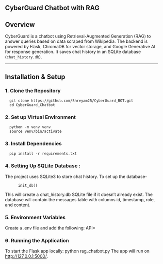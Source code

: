 ## CyberGuard Chatbot with RAG

## Overview
CyberGuard is a chatbot using Retrieval-Augmented Generation (RAG) to answer queries based on data scraped from Wikipedia. The backend is powered by Flask, ChromaDB for vector storage, and Google Generative AI for response generation. It saves chat history in an SQLite database (`chat_history.db`).

---

## Installation & Setup

### 1. Clone the Repository

      git clone https://github.com/Shreyam25/CyberGuard_BOT.git
      cd CyberGuard_Chatbot

### 2. Set up Virtual Environment
      python -m venv venv
      source venv/bin/activate  

### 3. Install Dependencies
      pip install -r requirements.txt
   
### 4. Setting Up SQLite Database :
The project uses SQLite3 to store chat history. To set up the database-
    
          init_db()
This will create a chat_history.db SQLite file if it doesn’t already exist. The database will contain the messages table with columns id, timestamp, role, and content.

### 5. Environment Variables
Create a .env file and add the following:
    API=<Your Google Generative AI API Key>
    
### 6. Running the Application
To start the Flask app locally:
        python rag_chatbot.py
The app will run on http://127.0.0.1:5000/.
